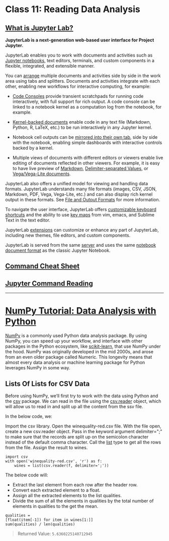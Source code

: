 # Class 11: Reading Data Analysis

## [What is Jupyter Lab?](https://jupyterlab.readthedocs.io/en/stable/getting_started/overview.html)

**JupyterLab is a next-generation web-based user interface for Project Jupyter.**

JupyterLab enables you to work with documents and activities such as [Jupyter notebooks](https://jupyterlab.readthedocs.io/en/stable/user/notebook.html#notebook), text editors, terminals, and custom components in a flexible, integrated, and extensible manner.

You can [arrange](https://jupyterlab.readthedocs.io/en/stable/user/interface.html#interface) multiple documents and activities side by side in the work area using tabs and splitters. Documents and activities integrate with each other, enabling new workflows for interactive computing, for example:

- [Code Consoles](https://jupyterlab.readthedocs.io/en/stable/user/interface.html#interface) provide transient scratchpads for running code interactively, with full support for rich output. A code console can be linked to a notebook kernel as a computation log from the notebook, for example.

- [Kernel-backed documents](https://jupyterlab.readthedocs.io/en/stable/user/documents_kernels.html#kernel-backed-documents) enable code in any text file (Markdown, Python, R, LaTeX, etc.) to be run interactively in any Jupyter kernel.

- Notebook cell outputs can be [mirrored into their own tab](https://jupyterlab.readthedocs.io/en/stable/user/notebook.html#cell-output-mirror), side by side with the notebook, enabling simple dashboards with interactive controls backed by a kernel.

- Multiple views of documents with different editors or viewers enable live editing of documents reflected in other viewers. For example, it is easy to have live preview of [Markdown](https://jupyterlab.readthedocs.io/en/stable/user/file_formats.html#markdown), [Delimiter-separated Values](https://jupyterlab.readthedocs.io/en/stable/user/file_formats.html#csv), or [Vega/Vega-Lite documents](https://jupyterlab.readthedocs.io/en/stable/user/file_formats.html#vega-lite).

JupyterLab also offers a unified model for viewing and handling data formats. JupyterLab understands many file formats (images, CSV, JSON, Markdown, PDF, Vega, Vega-Lite, etc.) and can also display rich kernel output in these formats. See [File and Output Formats](https://jupyterlab.readthedocs.io/en/stable/user/file_formats.html#file-and-output-formats) for more information.

To navigate the user interface, JupyterLab offers [customizable keyboard shortcuts](https://jupyterlab.readthedocs.io/en/stable/user/interface.html#shortcuts) and the ability to use [key maps](https://jupyterlab.readthedocs.io/en/stable/user/interface.html#editor-keymaps) from vim, emacs, and Sublime Text in the text editor.

JupyterLab [extensions](https://jupyterlab.readthedocs.io/en/stable/user/extensions.html#user-extensions) can customize or enhance any part of JupyterLab, including new themes, file editors, and custom components.

JupyterLab is served from the same [server](https://jupyter-notebook.readthedocs.io/en/stable/) and uses the same [notebook document format](https://nbformat.readthedocs.io/en/latest/) as the classic Jupyter Notebook.

## [Command Cheat Sheet](https://www.edureka.co/blog/wp-content/uploads/2018/10/Jupyter_Notebook_CheatSheet_Edureka.pdf)

## [Jupyter Command Reading](https://jupyterlab.readthedocs.io/en/stable/user/code_console.html#code-console)

---

# [NumPy Tutorial: Data Analysis with Python](https://www.dataquest.io/blog/numpy-tutorial-python/)

[NumPy](http://www.numpy.org/) is a commonly used Python data analysis package. By using NumPy, you can speed up your workflow, and interface with other packages in the Python ecosystem, like [scikit-learn](http://scikit-learn.org/), that use NumPy under the hood. NumPy was originally developed in the mid 2000s, and arose from an even older package called Numeric. This longevity means that almost every data analysis or machine learning package for Python leverages NumPy in some way.

## Lists Of Lists for CSV Data

Before using NumPy, we’ll first try to work with the data using Python and the [csv](https://docs.python.org/3/library/csv.html) package. We can read in the file using the [csv.reader](https://docs.python.org/3/library/csv.html#csv.reader) object, which will allow us to read in and split up all the content from the ssv file.

In the below code, we:

Import the csv library.
Open the winequality-red.csv file.
With the file open, create a new csv.reader object.
Pass in the keyword argument delimiter=";" to make sure that the records are split up on the semicolon character instead of the default comma character.
Call the [list](https://docs.python.org/3/library/functions.html#func-list) type to get all the rows from the file.
Assign the result to wines.

```
import csv
with open('winequality-red.csv', 'r') as f:
    wines = list(csv.reader(f, delimiter=';'))
```

The below code will:

- Extract the last element from each row after the header row.
- Convert each extracted element to a float.
- Assign all the extracted elements to the list qualities.
- Divide the sum of all the elements in qualities by the total number of elements in qualities to the get the mean.

```
qualities =
[float(item[-1]) for item in wines[1:]]
sum(qualities) / len(qualities)
```
> Returned Value: `5.6360225140712945`
